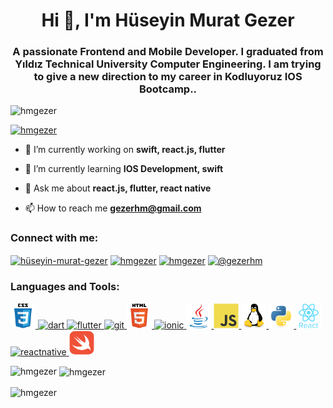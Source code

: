 <h1 align="center">Hi 👋, I'm Hüseyin Murat Gezer</h1>
<h3 align="center">A passionate Frontend and Mobile Developer. I graduated from Yıldız Technical University Computer Engineering. I am trying to give a new direction to my career in Kodluyoruz IOS Bootcamp..</h3>

<p align="left"> <img src="https://komarev.com/ghpvc/?username=hmgezer&label=Profile%20views&color=0e75b6&style=flat" alt="hmgezer" /> </p>

<p align="left"> <a href="https://github.com/ryo-ma/github-profile-trophy"><img src="https://github-profile-trophy.vercel.app/?username=hmgezer" alt="hmgezer" /></a> </p>

- 🔭 I’m currently working on **swift, react.js, flutter**

- 🌱 I’m currently learning **IOS Development, swift**

- 💬 Ask me about **react.js, flutter, react native**

- 📫 How to reach me **gezerhm@gmail.com**

<h3 align="left">Connect with me:</h3>
<p align="left">
<a href="https://linkedin.com/in/hüseyin-murat-gezer-b37717157/" target="blank"><img align="center" src="https://cdn.jsdelivr.net/npm/simple-icons@3.0.1/icons/linkedin.svg" alt="hüseyin-murat-gezer" height="30" width="40" /></a>
<a href="https://www.hackerrank.com/hmgezer" target="blank"><img align="center" src="https://cdn.jsdelivr.net/npm/simple-icons@3.0.1/icons/hackerrank.svg" alt="hmgezer" height="30" width="40" /></a>
<a href="https://www.leetcode.com/hmgezer" target="blank"><img align="center" src="https://cdn.jsdelivr.net/npm/simple-icons@3.0.1/icons/leetcode.svg" alt="hmgezer" height="30" width="40" /></a>
<a href="https://www.hackerearth.com/@gezerhm" target="blank"><img align="center" src="https://cdn.jsdelivr.net/npm/simple-icons@3.0.1/icons/hackerearth.svg" alt="@gezerhm" height="30" width="40" /></a>
</p>

<h3 align="left">Languages and Tools:</h3>
<p align="left"> <a href="https://www.w3schools.com/css/" target="_blank"> <img src="https://raw.githubusercontent.com/devicons/devicon/master/icons/css3/css3-original-wordmark.svg" alt="css3" width="40" height="40"/> </a> <a href="https://dart.dev" target="_blank"> <img src="https://www.vectorlogo.zone/logos/dartlang/dartlang-icon.svg" alt="dart" width="40" height="40"/> </a> <a href="https://flutter.dev" target="_blank"> <img src="https://www.vectorlogo.zone/logos/flutterio/flutterio-icon.svg" alt="flutter" width="40" height="40"/> </a> <a href="https://git-scm.com/" target="_blank"> <img src="https://www.vectorlogo.zone/logos/git-scm/git-scm-icon.svg" alt="git" width="40" height="40"/> </a> <a href="https://www.w3.org/html/" target="_blank"> <img src="https://raw.githubusercontent.com/devicons/devicon/master/icons/html5/html5-original-wordmark.svg" alt="html5" width="40" height="40"/> </a> <a href="https://ionicframework.com" target="_blank"> <img src="https://upload.wikimedia.org/wikipedia/commons/d/d1/Ionic_Logo.svg" alt="ionic" width="40" height="40"/> </a> <a href="https://www.java.com" target="_blank"> <img src="https://raw.githubusercontent.com/devicons/devicon/master/icons/java/java-original.svg" alt="java" width="40" height="40"/> </a> <a href="https://developer.mozilla.org/en-US/docs/Web/JavaScript" target="_blank"> <img src="https://raw.githubusercontent.com/devicons/devicon/master/icons/javascript/javascript-original.svg" alt="javascript" width="40" height="40"/> </a> <a href="https://www.linux.org/" target="_blank"> <img src="https://raw.githubusercontent.com/devicons/devicon/master/icons/linux/linux-original.svg" alt="linux" width="40" height="40"/> </a> <a href="https://www.python.org" target="_blank"> <img src="https://raw.githubusercontent.com/devicons/devicon/master/icons/python/python-original.svg" alt="python" width="40" height="40"/> </a> <a href="https://reactjs.org/" target="_blank"> <img src="https://raw.githubusercontent.com/devicons/devicon/master/icons/react/react-original-wordmark.svg" alt="react" width="40" height="40"/> </a> <a href="https://reactnative.dev/" target="_blank"> <img src="https://reactnative.dev/img/header_logo.svg" alt="reactnative" width="40" height="40"/> </a> <a href="https://developer.apple.com/swift/" target="_blank"> <img src="https://raw.githubusercontent.com/devicons/devicon/master/icons/swift/swift-original.svg" alt="swift" width="40" height="40"/> </a> </p>

<p><img align="left" src="https://github-readme-stats.vercel.app/api/top-langs?username=hmgezer&show_icons=true&locale=en&layout=compact" alt="hmgezer" /></p>

<p>&nbsp;<img align="center" src="https://github-readme-stats.vercel.app/api?username=hmgezer&show_icons=true&locale=en" alt="hmgezer" /></p>

<p><img align="center" src="https://github-readme-streak-stats.herokuapp.com/?user=hmgezer&" alt="hmgezer" /></p>
